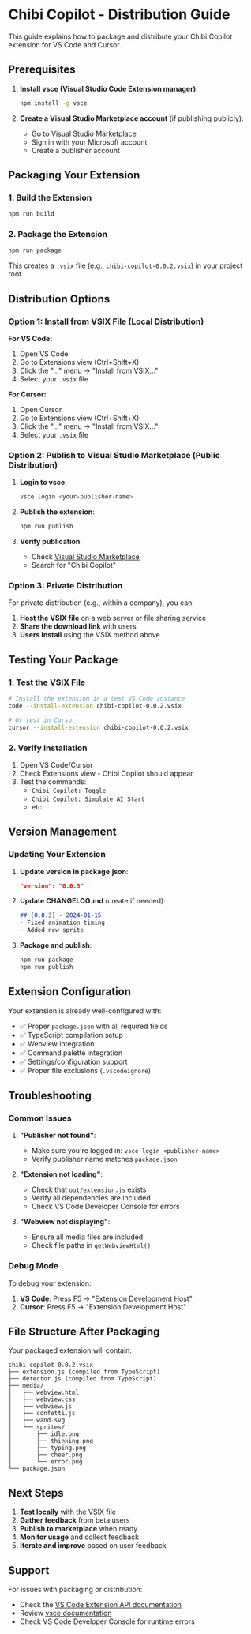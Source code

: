 # Chibi Copilot - Distribution Guide

This guide explains how to package and distribute your Chibi Copilot extension for VS Code and Cursor.

## Prerequisites

1. **Install vsce (Visual Studio Code Extension manager)**:
   ```bash
   npm install -g vsce
   ```

2. **Create a Visual Studio Marketplace account** (if publishing publicly):
   - Go to [Visual Studio Marketplace](https://marketplace.visualstudio.com/)
   - Sign in with your Microsoft account
   - Create a publisher account

## Packaging Your Extension

### 1. Build the Extension
```bash
npm run build
```

### 2. Package the Extension
```bash
npm run package
```

This creates a `.vsix` file (e.g., `chibi-copilot-0.0.2.vsix`) in your project root.

## Distribution Options

### Option 1: Install from VSIX File (Local Distribution)

**For VS Code:**
1. Open VS Code
2. Go to Extensions view (Ctrl+Shift+X)
3. Click the "..." menu → "Install from VSIX..."
4. Select your `.vsix` file

**For Cursor:**
1. Open Cursor
2. Go to Extensions view (Ctrl+Shift+X)
3. Click the "..." menu → "Install from VSIX..."
4. Select your `.vsix` file

### Option 2: Publish to Visual Studio Marketplace (Public Distribution)

1. **Login to vsce**:
   ```bash
   vsce login <your-publisher-name>
   ```

2. **Publish the extension**:
   ```bash
   npm run publish
   ```

3. **Verify publication**:
   - Check [Visual Studio Marketplace](https://marketplace.visualstudio.com/)
   - Search for "Chibi Copilot"

### Option 3: Private Distribution

For private distribution (e.g., within a company), you can:

1. **Host the VSIX file** on a web server or file sharing service
2. **Share the download link** with users
3. **Users install** using the VSIX method above

## Testing Your Package

### 1. Test the VSIX File
```bash
# Install the extension in a test VS Code instance
code --install-extension chibi-copilot-0.0.2.vsix

# Or test in Cursor
cursor --install-extension chibi-copilot-0.0.2.vsix
```

### 2. Verify Installation
1. Open VS Code/Cursor
2. Check Extensions view - Chibi Copilot should appear
3. Test the commands:
   - `Chibi Copilot: Toggle`
   - `Chibi Copilot: Simulate AI Start`
   - etc.

## Version Management

### Updating Your Extension

1. **Update version in package.json**:
   ```json
   "version": "0.0.3"
   ```

2. **Update CHANGELOG.md** (create if needed):
   ```markdown
   ## [0.0.3] - 2024-01-15
   - Fixed animation timing
   - Added new sprite
   ```

3. **Package and publish**:
   ```bash
   npm run package
   npm run publish
   ```

## Extension Configuration

Your extension is already well-configured with:

- ✅ Proper `package.json` with all required fields
- ✅ TypeScript compilation setup
- ✅ Webview integration
- ✅ Command palette integration
- ✅ Settings/configuration support
- ✅ Proper file exclusions (`.vscodeignore`)

## Troubleshooting

### Common Issues

1. **"Publisher not found"**:
   - Make sure you're logged in: `vsce login <publisher-name>`
   - Verify publisher name matches `package.json`

2. **"Extension not loading"**:
   - Check that `out/extension.js` exists
   - Verify all dependencies are included
   - Check VS Code Developer Console for errors

3. **"Webview not displaying"**:
   - Ensure all media files are included
   - Check file paths in `getWebviewHtml()`

### Debug Mode

To debug your extension:

1. **VS Code**: Press F5 → "Extension Development Host"
2. **Cursor**: Press F5 → "Extension Development Host"

## File Structure After Packaging

Your packaged extension will contain:
```
chibi-copilot-0.0.2.vsix
├── extension.js (compiled from TypeScript)
├── detector.js (compiled from TypeScript)
├── media/
│   ├── webview.html
│   ├── webview.css
│   ├── webview.js
│   ├── confetti.js
│   ├── wand.svg
│   └── sprites/
│       ├── idle.png
│       ├── thinking.png
│       ├── typing.png
│       ├── cheer.png
│       └── error.png
└── package.json
```

## Next Steps

1. **Test locally** with the VSIX file
2. **Gather feedback** from beta users
3. **Publish to marketplace** when ready
4. **Monitor usage** and collect feedback
5. **Iterate and improve** based on user feedback

## Support

For issues with packaging or distribution:
- Check the [VS Code Extension API documentation](https://code.visualstudio.com/api)
- Review [vsce documentation](https://github.com/microsoft/vscode-vsce)
- Check VS Code Developer Console for runtime errors
